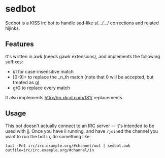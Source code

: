 sedbot
======

Sedbot is a KISS irc bot to handle sed-like s/.../.../ corrections and related hijinks.

Features
--------
It's written in awk (needs gawk extensions), and implements the following suffixes:
*   i/I for case-insensitive match
*   [0-9]+ to replace the _n_th match (note that 0 will be accepted, but treated as g)
*   g/G to replace every match

It also implements <http://m.xkcd.com/181/> replacements.

Usage
-----
This bot doesn't actually connect to an IRC server -- it's intended to be used
with [ii](http://tools.suckless.org/ii). Once you have ii running, and have
`/join`ed the channel you want to run the bot in, do something like:

    tail -Fn1 irc/irc.example.org/#channel/out | sedbot.awk outfile=irc/irc.example.org/#channel/in
